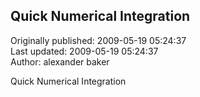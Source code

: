 ## Quick Numerical Integration  
Originally published: 2009-05-19 05:24:37  
Last updated: 2009-05-19 05:24:37  
Author: alexander baker  
  
Quick Numerical Integration